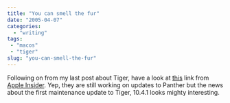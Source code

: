 ```yaml
---
title: "You can smell the fur"
date: "2005-04-07"
categories: 
  - "writing"
tags:
 - "macos"
 - "tiger"
slug: "you-can-smell-the-fur"
---
```


Following on from my last post about Tiger, have a look at [this][1] link from [Apple Insider][2]. Yep, they are still working on updates to Panther but the news about the first maintenance update to Tiger, 10.4.1 looks mighty interesting.

[1]:	https://www.appleinsider.com/article.php?id=984
[2]:	https://www.appleinsider.com
